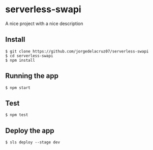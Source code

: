 # serverless-swapi

A nice project with a nice description

## Install

    $ git clone https://github.com/jorgedelacruz07/serverless-swapi
    $ cd serverless-swapi
    $ npm install

## Running the app

    $ npm start

## Test

    $ npm test

## Deploy the app

    $ sls deploy --stage dev
